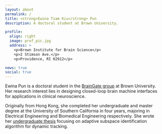 ```yaml
---
layout: about
permalink: /
title: <strong>Ewina Tsam Kiu</strong> Pun
description: A doctoral student at Brown University.

profile:
  align: right
  image: prof_pic.jpg
  address: >
    <p>Brown Institute for Brain Science</p>
    <p>2 Stimson Ave.</p>
    <p>Providence, RI 02912</p>

news: true
social: true
---
```


Ewina Pun is a doctoral student in the <a href="https://www.braingate.org/">BrainGate group</a> at Brown University. Her research interest lies in designing closed-loop brain machine interfaces for applications in clinical neuroscience.

Originally from Hong Kong, she completed her undergraduate and master degree at the University of Southern California in four years, majoring in Electrical Engineering and Biomedical Engineering respectively. She wrote her <a href="http://ewinapun.tk/projects/2_project/">undergraduate thesis</a> focusing on adaptive subspace identification algorithm for dynamic tracking.

